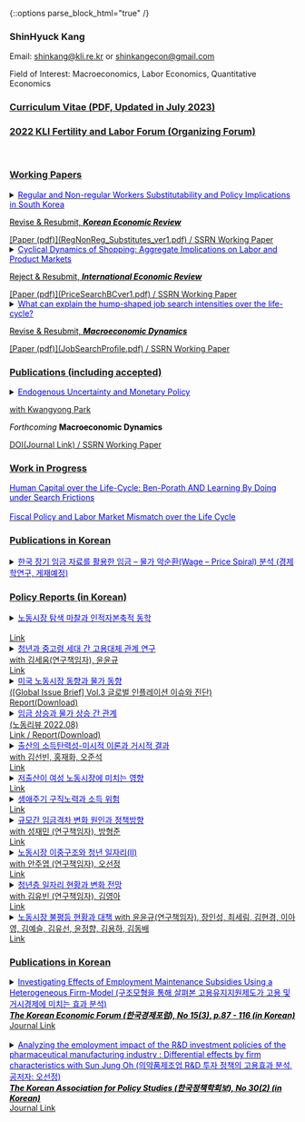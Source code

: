 {::options parse_block_html="true" /}

### ShinHyuck Kang

Email: shinkang@kli.re.kr or shinkangecon@gmail.com

Field of Interest: Macroeconomics, Labor Economics, Quantitative Economics

### [Curriculum Vitae (PDF, Updated in July 2023)](CV_Shin.pdf)


 ### <a href="https://github.com/shinkangecon/kli_fertilityforum.github.io" target="_blank"> 2022 KLI Fertility and Labor Forum (Organizing Forum)

<br>

### Working Papers
<details>
  <summary markdown="span"><font color="blue">Regular and Non-regular Workers Substitutability and Policy Implications in South Korea</font>
  
  <font color="black">Revise & Resubmit, <b><i>Korean Economic Review</i></b></font></summary>
    
  | **Abstract**          |
  |:---------------------------|
  | I explore the effects of policies that affect relative prices between regular and non-regular workers in South Korea. To this end, I first estimate the constant elasticity of substitution (CES) production function using the Korean workplace level panel data. The implied elasticity of substitution implies that regular and non-regular workers are substitutes. Based on the empirical estimate, I implement policy experiments and counter-factual analysis using the calibrated heterogeneous firm model. The model is rich as it calibrates both firing and hiring costs, which are crucial factors of determining relative prices between regular and non-regular workers. Policy experiments imply that it is crucial to consider the degree of substitution and labor adjustment costs.

 </details>
[Paper (pdf)](RegNonReg_Substitutes_ver1.pdf)   /
<a href="https://papers.ssrn.com/sol3/papers.cfm?abstract_id=4197008">SSRN Working Paper
 <br> 

 <details>
  <summary markdown="span"><font color="blue">Cyclical Dynamics of Shopping: Aggregate Implications on Labor and Product Markets</font>
    
  <font color="black">Reject & Resubmit, <b><i>International Economic Review</i></b></font></summary>
    
  | **Abstract**          |
  |:---------------------------|
  | I propose a theory of price hunting over the business cycle with empirical evidence. In the U.S. data, not only is aggregate shopping time lower in recession but also it is more pronounced for unemployed individuals than employed ones. However, the standard price search models based on the income effect predict opposites. In this paper, I build a model of endogenous price hunting in decentralized labor and product markets. The model predicts that the joint effect of a procyclical return to shopping, which this paper newly finds, and the standard income effect explains the data. Empirical evidence based on the consumer panel data supports the arguments. Lastly, I identify that while search frictions amplify business cycle fluctuations, endogenous shopping effort consistent with the data does not.
  
 </details>
[Paper (pdf)](PriceSearchBCver1.pdf)  /
<a href="https://papers.ssrn.com/sol3/papers.cfm?abstract_id=3283175">SSRN Working Paper
<br>

 <details>
  <summary markdown="span"><font color="blue">What can explain the hump-shaped job search intensities over the life-cycle?</font> 
    
  <font color="black">Revise & Resubmit, <b><i>Macroeconomic Dynamics</i></b></font></summary>
    
  | **Abstract**          |
  |:---------------------------|
  | This paper explores the puzzling inverted U-shape job search profile for U.S. data. It is well established that the standard life-cycle incomplete market model is incapable of explaining this phenomenon because of the wealth effect. I argue two channels to explain the puzzle: (i) the resolution of perceived risks through Bayesian learning, and (ii) wealth accumulation in the incomplete market over the life-cycle. To support this, I empirically and analytically show that unemployed job seekers devote less efforts to find jobs under higher uncertainty and wealth.
  
 </details>
[Paper (pdf)](JobSearchProfile.pdf)  /
<a href="https://papers.ssrn.com/sol3/papers.cfm?abstract_id=3766000">SSRN Working Paper
  <br>

### Publications (including accepted)

<details>
  <summary markdown="span"><font color="blue">Endogenous Uncertainty and Monetary Policy</font> 
    
  with <a href="https://sites.google.com/site/econkypark/home/" target="_blank">Kwangyong Park</a>
  
  <font color="black"><i>Forthcoming</i> <b>Macroeconomic Dynamics</b></font></summary>
  
  | **Abstract**          |
  |:---------------------------|
  | In this paper, we empirically explore the endogeneity of uncertainty and the interaction between different types of uncertainty and monetary policy using a shock-restricted vector-autoregression model. We find that a contractionary monetary policy shock reduces financial uncertainty, opposite to Bekaert et al. (2013), while at the same time it also heightens real uncertainty. This discrepancy arises because the model allows endogenous shifts in uncertainty. We also show that endogenous responses of uncertainty amplify the effects of monetary policy on real activity.
  
 </details>
<a href="https://doi.org/10.1017/S1365100523000111">DOI(Journal Link)  /
<a href="https://papers.ssrn.com/sol3/papers.cfm?abstract_id=3680434">SSRN Working Paper
 <br> 

### Work in Progress

  <font color="blue"> Human Capital over the Life-Cycle: Ben-Porath AND Learning By Doing under Search Frictions</font><br>    
  <font color="blue">Fiscal Policy and Labor Market Mismatch over the Life Cycle</font><br>

### Publications in Korean
<details>
  <summary markdown="span"><font color="blue">한국 장기 임금 자료를 활용한 임금 – 물가 악순환(Wage – Price Spiral) 분석 (경제학연구, 게재예정)</font> 
 <br> 
   
### Policy Reports (in Korean)
  <details>
  <summary markdown="span"><font color="blue">노동시장 탐색 마찰과 인적자본축적 동학</font><br>

 <br>
    
  </summary>

  | **Abstract**          |
  |:---------------------------|
  | 노동시장 탐색마찰이 존재하는 경제에서 구직상태일 때는 Ben-Porath로, 취업상태일 때는 Learning-By-Doing으로 인적자본을 축적할 수 있는 구조모형을 캘리브레이션하여 구직급여의 하한액, 지급기간, 정액식 지출증가 효과를 분석하였음   <br>  
  
 </details>
<a href="https://www.kli.re.kr/kli/rsrchReprtView.do?key=12&pblctListNo=9810&schRsrchRealmNo=&schPblcateDe=&mainPageUnit=10&searchCnd=all&searchKrwd=&mainPageIndex=2">Link  
  
  <details>
  <summary markdown="span"><font color="blue">청년과 중고령 세대 간 고용대체 관계 연구</font><br>
  with 김세움(연구책임자), 윤윤규
    
  </summary>

  | **Abstract**          |
  |:---------------------------|
  | 제4장 "세대 간 노동수요 대체탄력성 분석" 수행. 집계시계열 자료와 사업체패널조사를 활용하여 세대 간 대체.보완관계 분석. 사업체패널조사를 활용한 분석에서는 CES 생산함수를 추정하였음   <br>  
  
 </details>
<a href="https://www.kli.re.kr/kli/rsrchReprtView.do?key=12&pblctListNo=9827&schRsrchRealmNo=&schPblcateDe=&mainPageUnit=10&searchCnd=all&searchKrwd=&mainPageIndex=1">Link  
  
  <details>
  <summary markdown="span"><font color="blue">미국 노동시장 동향과 물가 동향</font><br>
 ([Global Issue Brief] Vol.3 글로벌 인플레이션 이슈와 진단)
    
  </summary>

  | **Abstract**          |
  |:---------------------------|
  | 코로나19 시기의 경기불황 기간 이후 미국은 역사적으로 높은 인플레이션과 함께 높은 명목임금 상승률 및 실업자 한 명당 빈 일자리 수 비율인 노동시장 탄력도(labor market tightness)가 관측되고 있다. 기존 연구와 최근 연구 모두 인플레이션 및 기대 인플레이션이 높은 시기에 명목임금 상승이 물가에 전가효과(wage-price passthrough)가 더 클 수 있음을 보인다. 우려되는 임금 상승 · 물가 상승 간 악순환(wage – price spiral)을 막기 위해서는 각국 중앙은행이 기대 인플레이션을 안정시키는 것이 다른 시기보다 더 중요할 수 있다.  
  
 </details>
<a href="https://github.com/shinkangecon/shinkangecon.github.io/blob/master/Global_Issue.pdf">Report(Download) 

  <details>
  <summary markdown="span"><font color="blue">임금 상승과 물가 상승 간 관계</font><br>
 (노동리뷰 2022.08)
    
  </summary>

  | **Abstract**          |
  |:---------------------------|
  | 본 연구는 장기 거시시계열 자료를 활용하여 임금 상승과 물가 상승 간 관계를 실증적으로 분석하였다. 3변수 구조적 벡터자기회귀(Structural Vector Auto-Regression : SVAR) 모형을 통해 물가 상승이 명목임금 상승을 야기하는 것은 비교적 강건하게 발견되었다. 반면에 임금 상승이 물가 상승에 미치는 효과는 물가 상승 수준에 따라 다른 상태의존적일 수 있음을 발견하였다. 상태의존적 국소투영법(State-Dependent Local Projection) 분석결과, 물가 상승 수준이 높을 때 임금 상승이 물가 상승에 미치는 효과는 물가 상승 수준이 안정되었을 때보다 양적으로 더 클 수 있다는 것을 보였다.   
  
 </details>
<a href="https://www.kli.re.kr/kli/pdicalView.do?key=19&pblctListNo=9753&schPdicalKnd=%EB%85%B8%EB%8F%99%EB%A6%AC%EB%B7%B0&schPblcateDe=&pageUnit=10&searchCnd=all&searchKrwd=&pageIndex=1">Link <a href="https://github.com/shinkangecon/shinkangecon.github.io/blob/master/WagePrice_Korean_Empirical.pdf"> / Report(Download)  

  <details>
  <summary markdown="span"><font color="blue">출산의 소득탄력성-미시적 이론과 거시적 결과</font><br>
with 김선빈, 홍재화, 오준석
    
  </summary>

  | **Abstract**          |
  |:---------------------------|
  | Kim, Tertilt and Yum (2021)에서 보인 개별 가구소득과 출산 간 양(+)의 관계와 거시시계열 자료에서 관측되는 경제성장과 합계출산율 간 음(-)의 관계를 더 유의깊게 살펴보고 이질적 경제주체 중첩세대 일반균형 모형을 캘리브레이션하여 반사실적 분석을 수행하였음   <br>  
  
 </details>
<a href="https://www.kli.re.kr/kli/rsrchReprtView.do?pblctListNo=9660&key=12">Link  
  
  <details>
  <summary markdown="span"><font color="blue">저출산이 여성 노동시장에 미치는 영향</font><br>
    
  </summary>

  | **Abstract**          |
  |:---------------------------|
  | 본 연구는 장기적인 저출산 추세가 여성 노동시장에 미칠 영향을 살펴봄으로써 저출산 -고령화로 인한 생산인구 감소에 대응하는 데 필요한 정책을 식별하고자 하였다. 이를 위해 본 연구는 최근 남녀 임금격차를 비롯한 여성 노동시장 환경 추세를 먼저 살펴본 뒤, 가구 내 부부 간 가사노동 및 노동공급을 같이 결정하는 가구경제 동학을 고려하여 자녀 수와 여성 노동공급 간 관계를 실증적․이론적으로 분석하였다. 첫째, 고용형태별근로실태조사, OECD 데이터베이스 등을 활용하여 개선되고 있지만 여전히 낮은 여성 상대임금 및 경제활동참가율, 그리고 한국의 높은 여성 고등교육 정도를 보고하였다. 둘째, 여성가족패널조사를 활용하여 자녀 수에 따른 여성의 상대가사노동, 상대임금 그리고 경제활동상태 간 관계를 실증적으로 분석하였다. 셋째, 구조모형을 활용한 반사실적 실험을 통해 저출산이 여성 노동공급, 가사노동 및 직업 선택에 어떤 영향을 미칠지를 살펴보았다. 실증분석 및 구조모형 분석 결과는 저출산으로 인해 상대적으로 높았던 여성의 양육 가사노동 정도가 감소하면서 여성 노동공급 증가 및 직업 선택의 변화 가능성이 있음을 시사한다. 하지만 해당 효과는 양적으로 크지 않을 수 있으며, 여성 교육수준, 가구 소득/자산, 자녀 상태에 따라 어떤 양육부담 경감이 여성 노동공급에 도움이 되는지가 다를 수 있는 이질성 역시 존재할 수 있음을 보였다. 마지막으로 결론에서 본 연구로부터 정책입안자와 연구자들이 참조할 수 있는 함의점을 논의하였다 <br>  
  </details>
<a href="https://www.kli.re.kr/kli/rsrchReprtView.do?key=12&pblctListNo=9687">Link  
  
  
<details>
  <summary markdown="span"><font color="blue">생애주기 구직노력과 소득 위험</font>
    
  </summary>

  | **Abstract**          |
  |:---------------------------|
  | 주요결과: 생활시간조사 (2014)와 한국노동패널조사 (KLIPS) 17차 부가조사를 활용해 시간으로 측정한 구직노력은 Aguiar, Hurst and Karabarbounis (2013)과 달리 생애주기에 따라 연령별 차이를 보이지 않음을 보임. KLIPS를 활용해 분석한 결과, 한국의 소득 프로세스 (income process)는 전반적으로 Heterogeneous Income Profile보다 Restricted Income Profile을 선호함을 보임. 지속성을 시사하는 AR(1) 모수 추정치는 전체표본 기준 약 0.9332~0.9533. Toy model을 활용해 한국의 경우 인적자본축적 행위를 구직노력으로 고려할 수 있는 가능성을 보임<br>  
  
 </details>
<a href="https://www.kli.re.kr/kli/rsrchReprtView.do?key=13&pblctListNo=9529&schRsrchRealmNo=&schPblcateDe=&mainPageUnit=10&searchCnd=all&searchKrwd=&mainPageIndex=1">Link  

<details>
  <summary markdown="span"><font color="blue">규모간 임금격차 변화 원인과 정책방향</font><br>
with 성재민 (연구책임자), 방형준
    
  </summary>

  | **Abstract**          |
  |:---------------------------|
  | 이 연구에서는 규모 간 임금격차 축소를 위해 필요한 정책방향 재검토를 통해 청년 실업 등 노동시장의 문제를 완화하고 불평등과 격차 완화를 도모하고자 하였다. 제2장에서는 사업체 규모 간 격차의 추이와 추이에 영향을 미친 요인 분석, 제3장에서는 규모 간 임금격차와 시장지배력 간 관계 분석, 제4장에서는 로봇의 도입이 기업 규모에 따라 다르게 이루어질 수 있다는 가정하에 로봇 도입이 기업 규모에 따른 노동비용의 변화 설명 여부를 분석했다.<br>  
  
 </details>
<a href="https://www.kli.re.kr/kli/rsrchReprtView.do?key=12&pblctListNo=9555&schRsrchRealmNo=&schPblcateDe=&mainPageUnit=10&searchCnd=all&searchKrwd=&mainPageIndex=1">Link  


<details>
  <summary markdown="span"><font color="blue">노동시장 이중구조와 청년 일자리(Ⅱ)</font><br>
with 안주엽 (연구책임자), 오선정
    
  </summary>

  | **Abstract**          |
  |:---------------------------|
  | 본 연구에서는 산업별 노동시장 이중구조의 추이 및 결정요인과 이의 효과(제2장), 탐색적 마찰이 존재하는 생애주기모형에서 노동시장 이중구조가 인적자본축적에 미치는 효과(제3장), 학교교육 - 노동시장 이행(제4장), 코로나 시기 청년층 일자리 현황(제5장), 노동시장 이중구조의 다양한 측면에 대한 청년층의 인식(제6장), 청년기본법을 포함한 청년 대상 일자리 정책에 대한 인식(제7장)을 분석한 후 노동시장 이중구조의 완화와 청년층 일자리 개선을 위한 정책방향을 간략히 제시하고 있다.<br>  
  
 </details>
<a href="https://www.kli.re.kr/kli/rsrchReprtView.do?key=13&pblctListNo=9534&schRsrchRealmNo=1&schPblcateDe=&mainPageUnit=10&searchCnd=all&searchKrwd=&mainPageIndex=1">Link  


<details>
  <summary markdown="span"><font color="blue">청년층 일자리 현황과 변화 전망</font><br>
with 김유빈 (연구책임자), 김영아

  </summary>

  | **Summary**          |
  |:---------------------------|
  | 본 연구는 청년 일자리의 현황과 변화를 전망하고, 청년 일자리의 실효적 개선을 위한 정책적 시사점을 제공하는 데 목적을 둔다. 코로나19의 부정적 여파로 청년층의 고용동향이 과거와 확연히 다른 추세로 접어든 만큼, 청년 노동시장의 고용충격을 분석 가능한 범위 내에서 면밀히 살펴보고, 이를 바탕으로 작금의 코로나19 충격과 향후 유사 경제․감염병 위기에 대응하기 위한 정책방향을 모색하고자 한다. 현재 코로나19 위기는 양적․질적 수준의 고용변동 외에, 감염병 위기 극복을 위한 근로자와 기업의 대응 양태에 있어서도 기존과 차별적인 변화를 가져온 바 있으며, 이에 코로나19 여파가 불러온 사회경제적 변화 양상은 청년층의 고용변화를 예측하는 데 있어 기존의 전망과 궤를 달리할 가능성이 크다. 이에 본 연구는 청년고용 문제를 접근함에 있어 기존의 전통적 분석틀을 포괄하는 한편, 코로나19 위기가 가져온 청년 일자리의 양적․질적 변화를 파악하고, 이를 반영한 청년층 노동시장의 향후 모습과 개선방안을 모색한다는 점에서 기존의 연구와 차별된다.<br>
  
 </details>
<a href="https://www.kli.re.kr/kli/rsrchReprtView.do?key=12&pblctListNo=9508&schRsrchRealmNo=&schPblcateDe=&mainPageUnit=10&searchCnd=all&searchKrwd=&mainPageIndex=2">Link  
  
  <details>
  <summary markdown="span"><font color="blue">노동시장 불평등 현황과 대책</font>    
with 윤윤규(연구책임자), 장인성, 최세림, 김현경, 이아영, 김예슬, 김유선, 윤정향, 김용하, 김동배

  </summary>

  | **Summary**          |
  |:---------------------------|
  | 이 연구는 한국 노동시장에서 불평등의 현황과 추이를 다양한 측면에서 종합적으로 파악하고 불평등의 원인을 규명하며, 분석결과를 바탕으로 노동시장 불평등개선을 위한 정책개선의 방향 및 방안을 제시한다. 노동시장 불평등개선은 사회적 통합력 제고는 물론 우리 경제 및 노동시장의 성과와 효율성을 높이는 데 불가결한 토대를 구성한다는 점에서 최근 중요하고 시급한 정책의제로 제기되고 있다. 이 연구는 노동시장에서 임금 및 소득 불평등과 관련된 다양한 측면들, 즉 기업 규모·산업·고용형태에 따른 불평등문제, 플랫폼경제화 진전에 따른 불평등문제, 임금체계와 불평등의 관계, 소득 불평등개선을 위한 주요 정책수단들(근로장려세제, 최저임금제)의 성과와 한계 등에 대해 주제별·이슈별로 심층적인 실증분석을 수행하였다. 이 연구에서 도출된 다양한 분석결과 및 정책제언들은 불평등문제 연구 분야에서 학술적인 기여와 더불어 노동시장 불평등개선을 모색하는 정책당국에 유용한 정보 및 기초자료를 제공할 것으로 기대된다.<br> 
  
 </details>
<a href="https://www.nrc.re.kr/board.es?mid=a10301000000&bid=0008&list_no=0&act=view&nPage=1&otp_id=OTP_0000000000004402">Link

<br>

### Publications in Korean

  <details>
  <summary markdown="span"><font color="blue">Investigating Effects of Employment Maintenance Subsidies Using a Heterogeneous Firm-Model (구조모형을 통해 살펴본 고용유지지원제도가 고용 및 거시경제에 미치는 효과 분석)</font><br>
<font color="black"> <b><i>The Korean Economic Forum (한국경제포럼), No 15(3), p.87 - 116 (in Korean)</i></b></font></summary>
    
  | **Abstract**          |
  |:---------------------------|
  | I explore the effects of policies that affect relative prices between regular and non-regular workers in South Korea. To this end, I first estimate the constant elasticity of substitution (CES) production function using the Korean workplace level panel data. The implied elasticity of substitution implies that regular and non-regular workers are substitutes. Based on the empirical estimate, I implement policy experiments and counter-factual analysis using the calibrated heterogeneous firm model. The model is rich as it calibrates both firing and hiring costs, which are crucial factors of determining relative prices between regular and non-regular workers. Policy experiments imply that it is crucial to consider the degree of substitution and labor adjustment costs.

 </details>   
<a href="http://www.kea.ne.kr/publication/kef/article/read?page=1&perPageNum=10&searchType&keyword&sortType&sortOrder&id=2509">Journal Link<br>
 
   <br>
   
  <details>
  <summary markdown="span"><font color="blue">Analyzing the employment impact of the R&D investment policies of the pharmaceutical manufacturing industry : Differential effects by firm characteristics with Sun Jung Oh (의약품제조업 R&D 투자 정책의 고용효과 분석, 공저자: 오선정)</font><br>
<font color="black"> <b><i>The Korean Association for Policy Studies (한국정책학회보), No 30(2) (in Korean)</i></b></font></summary>
    
  | **Abstract**          |
  |:---------------------------|
  | In the 2019 Biohealth Industry Innovation Strategy, the government announced plans to expand the government's R&D investment in the Biohealth sector from 2.6 trillion Won to more than 4 trillion Won per year by 2025. One of the three goals of the 2019 Innovation Strategy is to create 300,000 new jobs, and this strategy focuses on innovative medicines. To predict the effect of the R&D investment policy in the 2019 Innovation Strategy and draw policy implications for the improvement of R&D investment policies, this study analyzes the employment impact of the 2011-2018 R&D investment policies in the pharmaceutical manufacturing industry.
We combined administrative and firm-level data to analyze the policy effects using the panel fixed-effect model. The main results suggest that the government's R&D investment increased employment. To increase employment, increasing the absolute amount of labor costs may be more efficient than increasing the ratio of labor costs to the total research expenditure. In addition, we found suggestive evidence that the employment effect of government R&D investment could be greater in firms directly linked to government R&D investment. 
As such, the employment effect of the government's R&D investment policy appears differently depending on the firm characteristics. Because the ultimate purpose of the R&D investment policy is to strengthen national competitiveness, it is necessary to ensure that the R&D budget can be continuously supported to private companies that can contribute significantly to industrial growth in the long term, even though the effect of job creation appears somewhat small in the short term. To this end, it is important to separately manage the goals and areas of the government's R&D investment so that both firms that can create jobs in the short term and firms that contribute to industrial development and increase employment in the long run can be benefited from the R&D investment policy.

 </details>
<a href="https://www.kci.go.kr/kciportal/ci/sereArticleSearch/ciSereArtiView.kci?sereArticleSearchBean.artiId=ART002735321">Journal Link<br>
 
